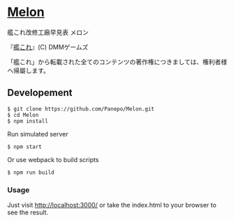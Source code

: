 # [Melon](https://github.com/Panepo/Melon.git)

艦これ改修工廠早見表 メロン

『[艦これ](http://www.dmm.com/netgame_s/kancolle/)』(C) DMMゲームズ

「艦これ」から転載された全てのコンテンツの著作権につきましては、権利者様へ帰屬します。

## Developement

```
$ git clone https://github.com/Panepo/Melon.git
$ cd Melon
$ npm install
```

Run simulated server
```
$ npm start
```
Or use webpack to build scripts
```
$ npm run build
```

### Usage
Just visit [http://localhost:3000/](http://localhost:3000/)
or take the index.html to your browser to see the result.

